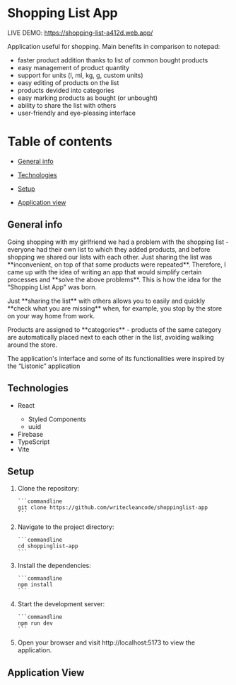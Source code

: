 # Shopping List App

LIVE DEMO: https://shopping-list-a412d.web.app/

Application useful for shopping. Main benefits in comparison to notepad:

* faster product addition thanks to list of common bought products
* easy management of product quantity
* support for units (l, ml, kg, g, custom units)
* easy editing of products on the list
* products devided into categories
* easy marking products as bought (or unbought)
* ability to share the list with others
* user-friendly and eye-pleasing interface


# Table of contents

* [General info](#general-info)

* [Technologies](#technologies)

* [Setup](#setup)

* [Application view](#application-view)



## General info
<p>Going shopping with my girlfriend we had a problem with the shopping list - everyone had their own list to which they added products, and before shopping we shared our lists with each other. Just sharing the list was **inconvenient, on top of that some products were repeated**. Therefore, I came up with the idea of writing an app that would simplify certain processes and **solve the above problems**. This is how the idea for the “Shopping List App” was born.</p>

<p>Just **sharing the list** with others allows you to easily and quickly **check what you are missing** when, for example, you stop by the store on your way home from work.</p>

<p>Products are assigned to **categories** - products of the same category are automatically placed next to each other in the list, avoiding walking around the store.</p>

<p>The application's interface and some of its functionalities were inspired by the “Listonic” application</p>



## Technologies

<ul>
  <li>React</li>
    <ul>
      <li>Styled Components</li>
      <li>uuid</li>
    </ul>
  <li>Firebase</li>
  <li>TypeScript</li>
  <li>Vite</li>  
</ul>



## Setup

<ol>
  <li>
    Clone the repository:

    ```commandline
    git clone https://github.com/writecleancode/shoppinglist-app
    ```
  </li>

  <li>
    Navigate to the project directory:

    ```commandline
    cd shoppinglist-app
    ```
  </li>

  <li>
    Install the dependencies:

    ```commandline
    npm install
    ```
  </li>

  <li>
    Start the development server:

    ```commandline
    npm run dev
    ```
  </li>

  <li>
    Open your browser and visit http://localhost:5173 to view the application.
  </li>

</ol>



## Application View